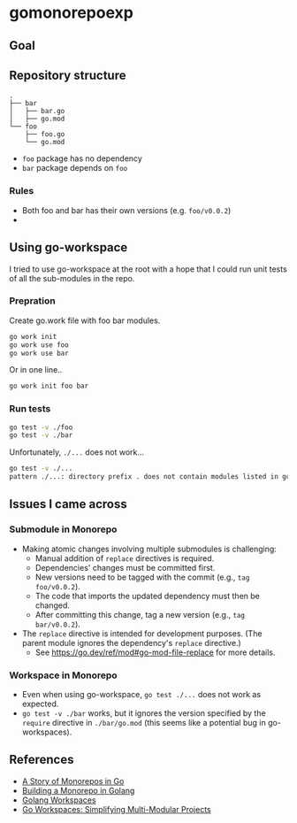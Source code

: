 # gomonorepoexp

## Goal

## Repository structure

```
.
├── bar
│   ├── bar.go
│   ├── go.mod
└── foo
    ├── foo.go
    └── go.mod
```

* `foo` package has no dependency
* `bar` package depends on `foo`


### Rules

* Both foo and bar has their own versions (e.g. `foo/v0.0.2`)
* 

## Using go-workspace
I tried to use go-workspace at the root with a hope that I could run unit tests of all the sub-modules in the repo.

### Prepration

Create go.work file with foo bar modules.

```sh
go work init
go work use foo
go work use bar
```

Or in one line..

```sh
go work init foo bar
```

### Run tests
```sh
go test -v ./foo
go test -v ./bar
```

Unfortunately, `./...` does not work...

```sh
go test -v ./...
pattern ./...: directory prefix . does not contain modules listed in go.work or their selected dependencies
```

## Issues I came across

### Submodule in Monorepo
* Making atomic changes involving multiple submodules is challenging:
   - Manual addition of `replace` directives is required.
   - Dependencies' changes must be committed first.
   - New versions need to be tagged with the commit (e.g., `tag foo/v0.0.2`).
   - The code that imports the updated dependency must then be changed.
   - After committing this change, tag a new version (e.g., `tag bar/v0.0.2`).
* The `replace` directive is intended for development purposes. (The parent module ignores the dependency's `replace` directive.)
   - See https://go.dev/ref/mod#go-mod-file-replace for more details.

### Workspace in Monorepo
* Even when using go-workspace, `go test ./...` does not work as expected.
* `go test -v ./bar` works, but it ignores the version specified by the `require` directive in `./bar/go.mod` (this seems like a potential bug in go-workspaces).


## References

* [A Story of Monorepos in Go](https://betterprogramming.pub/a-story-of-monorepos-in-go-9b8c718d0f75)
* [Building a Monorepo in Golang](https://earthly.dev/blog/golang-monorepo)
* [Golang Workspaces](https://earthly.dev/blog/go-workspaces/)
* [Go Workspaces: Simplifying Multi-Modular Projects](https://bysabbir.medium.com/go-workspaces-simplifying-multi-modular-projects-dc1a489302a)